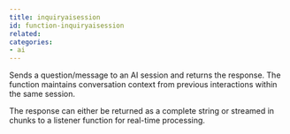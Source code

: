 ```yaml
---
title: inquiryaisession
id: function-inquiryaisession
related:
categories:
- ai
---
```


Sends a question/message to an AI session and returns the response. The function maintains conversation context from previous interactions within the same session.

The response can either be returned as a complete string or streamed in chunks to a listener function for real-time processing.